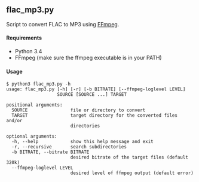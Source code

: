 flac_mp3.py
-----------

Script to convert FLAC to MP3 using [FFmpeg][1].

[1]: https://www.ffmpeg.org/


#### Requirements

* Python 3.4
* FFmpeg (make sure the ffmpeg executable is in your PATH)


#### Usage

    $ python3 flac_mp3.py -h
    usage: flac_mp3.py [-h] [-r] [-b BITRATE] [--ffmpeg-loglevel LEVEL]
                       SOURCE [SOURCE ...] TARGET

    positional arguments:
      SOURCE                file or directory to convert
      TARGET                target directory for the converted files and/or
                            directories

    optional arguments:
      -h, --help            show this help message and exit
      -r, --recursive       search subdirectories
      -b BITRATE, --bitrate BITRATE
                            desired bitrate of the target files (default 320k)
      --ffmpeg-loglevel LEVEL
                            desired level of ffmpeg output (default error)
